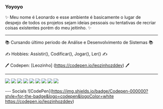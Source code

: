 ### Yoyoyo

✨ Meu nome é Leonardo e esse ambiente é basicamente o lugar de despejo de todos os projetos sejam ideias pessoais ou tentativas de recriar coisas existentes porém do meu jeitinho. ✨

---

📚 Cursando último periodo de Análise e Desenvolvimento de Sistemas 📚

✍ Hobbies: Assistir(), Codificar(), Jogar(), Ler() ✍

🖊️ Codepen: [Leozinho] (https://codepen.io/leozinhozddev) 🖊️

---

![](https://img.shields.io/badge/HTML5-E34F26?style=for-the-badge&logo=html5&logoColor=white)
![](https://img.shields.io/badge/CSS3-1572B6?style=for-the-badge&logo=css3&logoColor=white)
![](https://img.shields.io/badge/JavaScript-F7DF1E?style=for-the-badge&logo=javascript&logoColor=black)
![](https://img.shields.io/badge/Sass-CC6699?style=for-the-badge&logo=sass&logoColor=white)
![](https://img.shields.io/badge/Vue.js-35495E?style=for-the-badge&logo=vue.js&logoColor=4FC08D)
![](https://img.shields.io/badge/React_Native-20232A?style=for-the-badge&logo=react&logoColor=61DAFB)
![](https://img.shields.io/badge/kotlin-%230095D5.svg?style=for-the-badge&logo=kotlin&logoColor=white)
![](https://img.shields.io/badge/figma-%23F24E1E.svg?style=for-the-badge&logo=figma&logoColor=white)
![](https://img.shields.io/badge/git-%23F05033.svg?style=for-the-badge&logo=git&logoColor=white)

--- Socials
![CodePen](https://img.shields.io/badge/Codepen-000000?style=for-the-badge&logo=codepen&logoColor=white https://codepen.io/leozinhozddev) 



<!--
**Lsortudo/Lsortudo** is a ✨ _special_ ✨ repository because its `README.md` (this file) appears on your GitHub profile.

Here are some ideas to get you started:

- 🔭 I’m currently working on ...
- 🌱 I’m currently learning ...
- 👯 I’m looking to collaborate on ...
- 🤔 I’m looking for help with ...
- 💬 Ask me about ...
- 📫 How to reach me: ...
- 😄 Pronouns: ...
- ⚡ Fun fact: ...
-->
